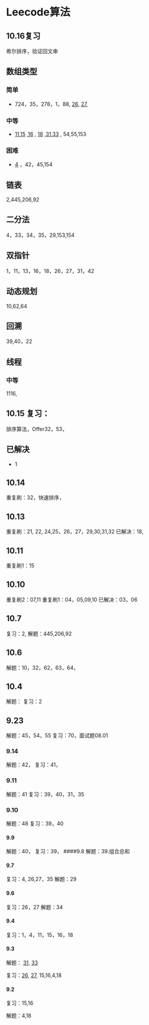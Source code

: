 # Leecode算法
## 10.16复习
希尔排序，验证回文串
## 数组类型
### 简单
- 724，35，278，1，88, [26](https://github.com/ivileey/leecode_practice/tree/master/src/numSum/Solution26.java),
 [27](https://github.com/ivileey/leecode_practice/tree/master/src/numSum/Solution27.java),
### 中等
-  [11](https://github.com/ivileey/leecode_practice/tree/master/src/numSum/Solution11.java),[15](https://github.com/ivileey/leecode_practice/tree/master/src/numSum/Solution15.java) ,[16](https://github.com/ivileey/leecode_practice/tree/master/src/numSum/Solution16.java) ,
[18](https://github.com/ivileey/leecode_practice/tree/master/src/numSum/Solution18.java) ,[31](https://github.com/ivileey/leecode_practice/tree/master/src/numSum/Solution31.java),[33](https://github.com/ivileey/leecode_practice/tree/master/src/numSum/Solution33.java) ,
54,55,153
                                                                                          
### 困难
- [4](https://github.com/ivileey/leecode_practice/tree/master/src/numSum/Solution4.java)
，42，45,154
## 链表 
 2,445,206,92
## 二分法
4，33，34，35，29,153,154
## 双指针
1，11，13，16，18，26，27，31，42
## 动态规划
10,62,64

## 回溯
39,40，22

## 线程
### 中等
1116,

## 10.15 复习：
排序算法，Offer32，53，
## 已解决
- 1

## 10.14
重复刷：32，快速排序，

## 10.13
重复刷：21, 22, 24,25，26，27，29,30,31,32
已解决：18,

## 10.11
重复刷1：15


## 10.10 
重复刷2：07,11
重复刷1：04，05,09,10
已解决：03，06

## 10.7 
复习：2,
解题：445,206,92

## 10.6
解题：10，32，62，63，64，
## 10.4
解题：
复习：2

## 9.23
 解题：45，54，55
 复习：70，面试题08.01
### 9.14
解题：42，
复习：41，
### 9.11
解题：41
复习：39，40，31，35
### 9.10
解题：48
复习：39，40
#### 9.9
解题：40，
复习：39，
####9.8
解题：39.组合总和
#### 9.7
复习：4, 26,27，35
解题：29

#### 9.6
复习：26，27
解题：34

#### 9.4
复习：1，4，11，15，16，18
#### 9.3
解题： [31](https://github.com/ivileey/leecode_practice/tree/master/src/numSum/Solution31.java),
[33](https://github.com/ivileey/leecode_practice/tree/master/src/numSum/Solution33.java)

复习：[26](https://github.com/ivileey/leecode_practice/tree/master/src/numSum/Solution26.java),
[27](https://github.com/ivileey/leecode_practice/tree/master/src/numSum/Solution27.java),
15,16,4,18
#### 9.2
复习：15,16

解题：4,18
